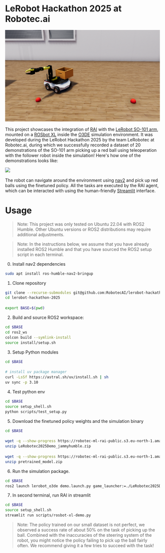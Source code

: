 # LeRobot Hackathon 2025 at Robotec.ai

![](docs/image.png)

This project showcases the integration of [RAI](https://github.com/RobotecAI/rai) with the [LeRobot SO-101 arm](https://github.com/TheRobotStudio/SO-ARM100), mounted on a [ROSbot XL](https://husarion.com/manuals/rosbot-xl/overview) inside the [O3DE](https://www.o3de.org/) simulation environment. It was developed during the LeRobot Hackathon 2025 by the team LeRobotec at Robotec.ai, during which we successfully recorded a dataset of 20 demonstrations of the SO-101 arm picking up a red ball using teleoperation with the follower robot inside the simulation! Here's how one of the demonstrations looks like:

![](docs/episode_000009.gif)

The robot can navigate around the environment using [nav2](https://docs.nav2.org/) and pick up red balls using the finetuned policy. All the tasks are executed by the RAI agent, which can be interacted with using the human-friendly [Streamlit](https://streamlit.io/) interface.

# Usage

> Note: This project was only tested on Ubuntu 22.04 with ROS2 Humble. Other Ubuntu versions or ROS2 distributions may require additional adjustments.

> Note: In the instructions below, we assume that you have already installed ROS2 Humble and that you have sourced the ROS2 setup script in each terminal.

0. Install nav2 dependencies

```bash
sudo apt install ros-humble-nav2-bringup
```

1. Clone repository
```bash
git clone --recurse-submodules git@github.com:RobotecAI/lerobot-hackathon-2025.git
cd lerobot-hackathon-2025

export BASE=$(pwd)
```

2. Build and source ROS2 workspace:
```bash
cd $BASE
cd ros2_ws
colcon build --symlink-install
source install/setup.sh
```

3. Setup Python modules
```bash
cd $BASE

# install uv package manager
curl -LsSf https://astral.sh/uv/install.sh | sh
uv sync -p 3.10
```

4. Test python env

```bash
cd $BASE
source setup_shell.sh
python scripts/test_setup.py
```

5. Download the finetuned policy weights and the simulation binary

```bash
cd $BASE

wget -q --show-progress https://robotec-ml-rai-public.s3.eu-north-1.amazonaws.com/LeRobotec2025Demo_jammyhumble.zip
unzip LeRobotec2025Demo_jammyhumble.zip

wget -q --show-progress https://robotec-ml-rai-public.s3.eu-north-1.amazonaws.com/pretrained_model.zip
unzip pretrained_model.zip
```

6. Run the simulation package.

```bash
cd $BASE
ros2 launch lerobot_o3de demo.launch.py game_launcher:=./LeRobotec2025Demo_jammyhumble/sim.GameLauncher
```

7. In second terminal, run RAI in streamlit

```bash
cd $BASE
source setup_shell.sh
streamlit run scripts/rosbot-xl-demo.py
```

> Note: The policy trained on our small dataset is not perfect, we observed a success rate of about 50% on the task of picking up the ball. Combined with the inaccuracies of the steering system of the robot, you might notice the policy failing to pick up the ball fairly often. We recommend giving it a few tries to succeed with the task!